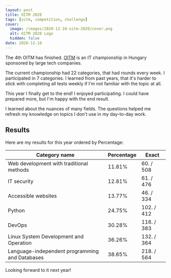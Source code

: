 ```yaml
---
layout: post
title: OITM 2020
tags: [oitm, competition, challenge]
cover:
  image: /images/2020-12-18-oitm-2020/cover.png
  alt: OITM 2020 Logo
  hidden: false
date: 2020-12-18
---
```


The 4th OITM has finished.
[OITM](https://megmerettetes.hu/) is an IT championship in Hungary sponsored by large tech companies.

<!--more-->

The current championship had 22 categories, that had rounds every week. I participated in 7 categories.
I learned from past years, that it's harder to stick with completing all tests weekly if I'm not familiar with the topic at all.

This year I finally get to the end!
I enjoyed participating. I could have prepared more, but I'm happy with the end result.

I learned about the nuances of many fields.
The questions helped me refresh my knowledge on topics I don't use in my day-to-day work.

## Results

Here are my results for this year ordered by Percentage:

| Category name                                  | Percentage | Exact      |
| ---------------------------------------------- | ---------- | ---------- |
| Web development with traditional methods       | 11.81%     | 60. / 508  |
| IT security                                    | 12.81%     | 61. / 476  |
| Accessible websites                            | 13.77%     | 46. / 334  |
| Python                                         | 24.75%     | 102. / 412 |
| DevOps                                         | 30.28%     | 116. / 383 |
| Linux System Development and Operation         | 36.26%     | 132. / 364 |
| Language-independent programming and Databases | 38.65%     | 218. / 564 |

Looking forward to it next year!
